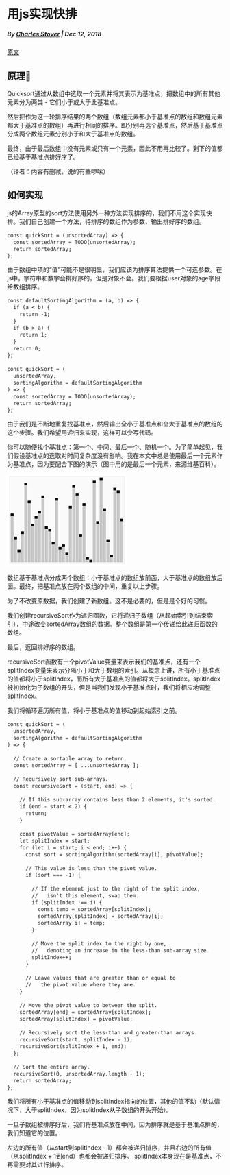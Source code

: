 # 用js实现快排

##### By [Charles Stover](https://itnext.io/@Charles_Stover) | Dec 12, 2018

[原文](https://itnext.io/implementing-quicksort-in-javascript-e1acfa16d033)

## 原理🤔

Quicksort通过从数组中选取一个元素并将其表示为基准点，把数组中的所有其他元素分为两类 - 它们小于或大于此基准点。

然后把作为这一轮排序结果的两个数组（数组元素都小于基准点的数组和数组元素都大于基准点的数组）再进行相同的排序。即分别再选个基准点，然后基于基准点分成两个数组元素分别小于和大于基准点的数组。

最终，由于最后数组中没有元素或只有一个元素，因此不用再比较了。剩下的值都已经基于基准点排好序了。

（译者：内容有删减，说的有些啰嗦）

## 如何实现

js的Array原型的sort方法使用另外一种方法实现排序的，我们不用这个实现快排。我们自己创建一个方法，待排序的数组作为参数，输出排好序的数组。

	const quickSort = (unsortedArray) => {
	  const sortedArray = TODO(unsortedArray);
	  return sortedArray;
	};

由于数组中项的“值”可能不是很明显，我们应该为排序算法提供一个可选参数。在js中，字符串和数字会排好序的，但是对象不会。我们要根据user对象的age字段给数组排序。

	const defaultSortingAlgorithm = (a, b) => {
	  if (a < b) {
	    return -1;
	  }
	  if (b > a) {
	    return 1;
	  }
	  return 0;
	};
	
	const quickSort = (
	  unsortedArray,
	  sortingAlgorithm = defaultSortingAlgorithm
	) => {
	  const sortedArray = TODO(unsortedArray);
	  return sortedArray;
	};
	
由于我们是不断地重复找基准点，然后输出全小于基准点和全大于基准点的数组的这个步骤。我们希望用递归来实现，这样可以少写代码。

你可以随便找个基准点：第一个、中间、最后一个、随机一个。为了简单起见，我们假设基准点的选取对时间复杂度没有影响。我在本文中总是使用最后一个元素作为基准点，因为要配合下图的演示（图中用的是最后一个元素，来源维基百科）。

![](https://github.com/shArpyYAo/markdown-photo/blob/master/quickSorted.gif?raw=true)

数组基于基准点分成两个数组：小于基准点的数组放前面，大于基准点的数组放后面。最终，把基准点放在两个数组的中间，重复以上步骤。

为了不改变原数据，我们创建了新数组。这不是必要的，但是是个好的习惯。

我们创建recursiveSort作为递归函数，它将递归子数组（从起始索引到结束索引），中途改变sortedArray数组的数据。整个数组是第一个传递给此递归函数的数组。

最后，返回排好序的数组。

recursiveSort函数有一个pivotValue变量来表示我们的基准点，还有一个splitIndex变量来表示分隔小于和大于数组的索引。从概念上讲，所有小于基准点的值都将小于splitIndex，而所有大于基准点的值都将大于splitIndex。splitIndex被初始化为子数组的开头，但是当我们发现小于基准点时，我们将相应地调整splitIndex。

我们将循环遍历所有值，将小于基准点的值移动到起始索引之前。

	const quickSort = (
	  unsortedArray,
	  sortingAlgorithm = defaultSortingAlgorithm
	) => {
	
	  // Create a sortable array to return.
	  const sortedArray = [ ...unsortedArray ];
	
	  // Recursively sort sub-arrays.
	  const recursiveSort = (start, end) => {
	
	    // If this sub-array contains less than 2 elements, it's sorted.
	    if (end - start < 2) {
	      return;
	    }
	
	    const pivotValue = sortedArray[end];
	    let splitIndex = start;
	    for (let i = start; i < end; i++) {
	      const sort = sortingAlgorithm(sortedArray[i], pivotValue);
	
	      // This value is less than the pivot value.
	      if (sort === -1) {
	
	        // If the element just to the right of the split index,
	        //   isn't this element, swap them.
	        if (splitIndex !== i) {
	          const temp = sortedArray[splitIndex];
	          sortedArray[splitIndex] = sortedArray[i];
	          sortedArray[i] = temp;
	        }
	
	        // Move the split index to the right by one,
	        //   denoting an increase in the less-than sub-array size.
	        splitIndex++;
	      }
	
	      // Leave values that are greater than or equal to
	      //   the pivot value where they are.
	    }
	
	    // Move the pivot value to between the split.
	    sortedArray[end] = sortedArray[splitIndex];
	    sortedArray[splitIndex] = pivotValue;
	
	    // Recursively sort the less-than and greater-than arrays.
	    recursiveSort(start, splitIndex - 1);
	    recursiveSort(splitIndex + 1, end);
	  };
	
	  // Sort the entire array.
	  recursiveSort(0, unsortedArray.length - 1);
	  return sortedArray;
	};
	
我们将所有小于基准点的值移动到splitIndex指向的位置，其他的值不动（默认情况下，大于splitIndex，因为splitIndex从子数组的开头开始）。

一旦子数组被排序好后，我们将基准点放在中间，因为排序就是基于基准点排的，我们知道它的位置。

左边的所有值（从start到splitIndex  -  1）都会被递归排序，并且右边的所有值（从splitIndex + 1到end）也都会被递归排序。 splitIndex本身现在是基准点，不再需要对其进行排序。